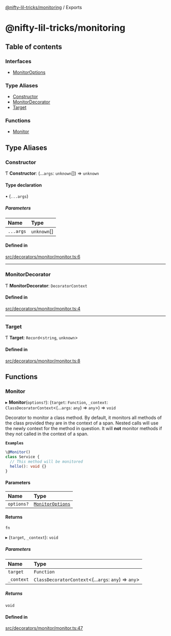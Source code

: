 [@nifty-lil-tricks/monitoring](README.md) / Exports

# @nifty-lil-tricks/monitoring

## Table of contents

### Interfaces

- [MonitorOptions](interfaces/MonitorOptions.md)

### Type Aliases

- [Constructor](modules.md#constructor)
- [MonitorDecorator](modules.md#monitordecorator)
- [Target](modules.md#target)

### Functions

- [Monitor](modules.md#monitor)

## Type Aliases

### Constructor

Ƭ **Constructor**: (...`args`: `unknown`[]) => `unknown`

#### Type declaration

• (`...args`)

##### Parameters

| Name | Type |
| :------ | :------ |
| `...args` | `unknown`[] |

#### Defined in

[src/decorators/monitor/monitor.ts:6](https://github.com/jonnydgreen/nifty-lil-tricks-monitoring/blob/4eb8773/src/decorators/monitor/monitor.ts#L6)

___

### MonitorDecorator

Ƭ **MonitorDecorator**: `DecoratorContext`

#### Defined in

[src/decorators/monitor/monitor.ts:4](https://github.com/jonnydgreen/nifty-lil-tricks-monitoring/blob/4eb8773/src/decorators/monitor/monitor.ts#L4)

___

### Target

Ƭ **Target**: `Record`<`string`, `unknown`\>

#### Defined in

[src/decorators/monitor/monitor.ts:8](https://github.com/jonnydgreen/nifty-lil-tricks-monitoring/blob/4eb8773/src/decorators/monitor/monitor.ts#L8)

## Functions

### Monitor

▸ **Monitor**(`options?`): (`target`: `Function`, `_context`: `ClassDecoratorContext`<(...`args`: `any`) => `any`\>) => `void`

Decorator to monitor a class method.
By default, it monitors all methods of the class provided
they are in the context of a span. Nested calls will use the newly
context for the method in question.
It will **not** monitor methods if they not called in the
context of a span.

**`Examples`**

```typescript
\@Monitor()
class Service {
  // This method will be monitored
  hello(): void {}
}
```

#### Parameters

| Name | Type |
| :------ | :------ |
| `options?` | [`MonitorOptions`](interfaces/MonitorOptions.md) |

#### Returns

`fn`

▸ (`target`, `_context`): `void`

##### Parameters

| Name | Type |
| :------ | :------ |
| `target` | `Function` |
| `_context` | `ClassDecoratorContext`<(...`args`: `any`) => `any`\> |

##### Returns

`void`

#### Defined in

[src/decorators/monitor/monitor.ts:47](https://github.com/jonnydgreen/nifty-lil-tricks-monitoring/blob/4eb8773/src/decorators/monitor/monitor.ts#L47)
